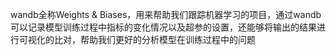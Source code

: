 wandb全称Weights & Biases，用来帮助我们跟踪机器学习的项目，通过wandb可以记录模型训练过程中指标的变化情况以及超参的设置，还能够将输出的结果进行可视化的比对，帮助我们更好的分析模型在训练过程中的问题